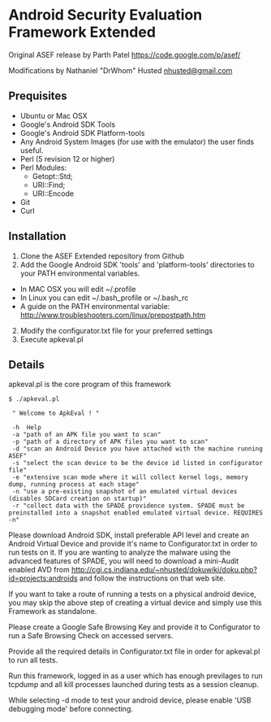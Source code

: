 # Android Security Evaluation Framework Extended #

Original ASEF release by Parth Patel <https://code.google.com/p/asef/>

Modifications by Nathaniel "DrWhom" Husted <nhusted@gmail.com>

## Prequisites ##
* Ubuntu or Mac OSX
* Google's Android SDK Tools
* Google's Android SDK Platform-tools
* Any Android System Images (for use with the emulator) the user finds useful.
* Perl (5 revision 12 or higher)
* Perl Modules: 
  * Getopt::Std;
  * URI::Find;
  * URI::Encode
* Git
* Curl

## Installation ##

1. Clone the ASEF Extended repository from Github
2. Add the Google Android SDK 'tools' and 'platform-tools' directories to your PATH environmental variables.
  * In MAC OSX you will edit ~/.profile
  * In Linux you can edit ~/.bash\_profile or ~/.bash\_rc
  * A guide on the PATH environmental variable: http://www.troubleshooters.com/linux/prepostpath.htm
2. Modify the configurator.txt file for your preferred settings
3. Execute apkeval.pl

## Details ##

apkeval.pl is the core program of this framework

    $ ./apkeval.pl

     " Welcome to ApkEval ! "

     -h  Help
     -a "path of an APK file you want to scan"
     -p "path of a directory of APK files you want to scan"
     -d "scan an Android Device you have attached with the machine running ASEF"
     -s "select the scan device to be the device id listed in configurator file"
     -e "extensive scan mode where it will collect kernel logs, memory dump, running process at each stage"
     -n "use a pre-existing snapshot of an emulated virtual devices (disables SDCard creation on startup)"
     -r "collect data with the SPADE providence system. SPADE must be preinstalled into a snapshot enabled emulated virtual device. REQUIRES -n"

Please download Android SDK, install preferable API level and create an Android Virtual Device and provide it's name to Configurator.txt in order to run tests on it. If you are wanting to analyze the malware using the advanced features of SPADE, you will need to download a mini-Audit enabled AVD from http://cgi.cs.indiana.edu/~nhusted/dokuwiki/doku.php?id=projects:androids and follow the instructions on that web site.

If you want to take a route of running a tests on a physical android device, you may skip the above step of creating a virtual device and simply use this Framework as standalone.

Please create a Google Safe Browsing Key and provide it to Configurator to run a Safe Browsing Check on accessed servers.

Provide all the required details in Configurator.txt file in order for apkeval.pl to run all tests.

Run this framework, logged in as a user which has enough previlages to run tcpdump and all kill processes launched during tests as a session cleanup.

While selecting -d mode to test your android device, please enable 'USB debugging mode' before connecting.

